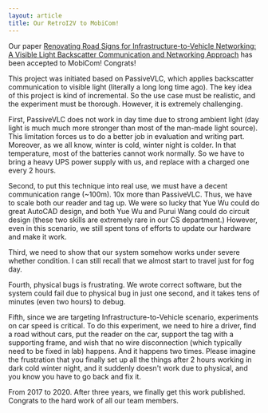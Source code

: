 ```yaml
---
layout: article
title: Our RetroI2V to MobiCom!
---
```


Our paper 
[Renovating Road Signs for Infrastructure-to-Vehicle Networking: A Visible Light Backscatter Communication and Networking Approach](https://dl.acm.org/doi/proceedings/10.1145/3372224) has been accepted to MobiCom! Congrats!

This project was initiated based on PassiveVLC, which applies backscatter communication to visible light (literally a long long time ago). The key idea of this project is kind of incremental. So the use case must be realistic, and the experiment must be thorough. However, it is extremely challenging.

First, PassiveVLC does not work in day time due to strong ambient light (day light is much much more stronger than most of the man-made light source). This limitation forces us to do a better job in evaluation and writing part. Moreover, as we all know, winter is cold, winter night is colder. In that temperature, most of the batteries cannot work normally. So we have to bring a heavy UPS power supply with us, and replace with a charged one every 2 hours.

Second, to put this technique into real use, we must have a decent communication range (~100m). 10x more than PassiveVLC. Thus, we have to scale both our reader and tag up. We were so lucky that Yue Wu could do great AutoCAD design, and both Yue Wu and Purui Wang could do circuit design (these two skills are extremely rare in our CS department.) However, even in this scenario, we still spent tons of efforts to update our hardware and make it work.

Third, we need to show that our system somehow works under severe whether condition. I can still recall that we almost start to travel just for fog day.

Fourth, physical bugs is frustrating. We wrote correct software, but the system could fail due to physical bug in just one second, and it takes tens of minutes (even two hours) to debug.

Fifth, since we are targeting Infrastructure-to-Vehicle scenario, experiments on car speed is critical. To do this experiment, we need to hire a driver, find a road without cars, put the reader on the car, support the tag with a supporting frame, and wish that no wire disconnection (which typically need to be fixed in lab) happens. And it happens two times. Please imagine the frustration that you finally set up all the things after 2 hours working in dark cold winter night, and it suddenly doesn't work due to physical, and you know you have to go back and fix it.

From 2017 to 2020. After three years, we finally get this work published. Congrats to the hard work of all our team members.